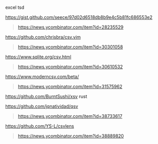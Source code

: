 excel
tsd

https://gist.github.com/seece/97d02d6518db8b9e4c5b81fc686553e2
> https://news.ycombinator.com/item?id=28235529

https://github.com/chrisbra/csv.vim
> https://news.ycombinator.com/item?id=30301058

https://www.sqlite.org/csv.html
> https://news.ycombinator.com/item?id=30610532

https://www.moderncsv.com/beta/
> https://news.ycombinator.com/item?id=31575962

https://github.com/BurntSushi/xsv rust

https://github.com/jqnatividad/qsv
> https://news.ycombinator.com/item?id=38733617

https://github.com/YS-L/csvlens
> https://news.ycombinator.com/item?id=38889820